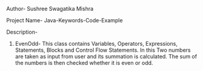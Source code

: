 Author- Sushree Swagatika Mishra

Project Name- Java-Keywords-Code-Example

Description-

1. EvenOdd-
		This class contains Variables, Operators, Expressions, Statements, Blocks and Control Flow Statements. In this Two numbers are taken as input from user and its summation is calculated. The sum of the numbers is then checked whether it is even or odd.


